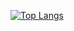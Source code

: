 [![Top Langs](https://github-readme-stats.vercel.app/api/top-langs/?username=arianouri&exclude_repo=arianouri.github.io&hide=Jupyter%20Notebook&layout=donut&langs_count=4&theme=tokyonight)](https://github.com/arianouri)
